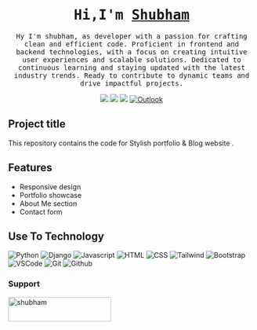 <!-- Intro  -->
<h1 align="center">
        <samp> Hi,I'm 
                <b><a target="_blank" href="https://github.com/ShubhamMca88">Shubham</a></b>
        </samp>
</h1>
<p align="center">
        <samp> Hy I'm shubham, as developer with a passion for crafting clean and efficient code. Proficient in frontend and backend technologies, with a focus on creating intuitive user experiences and scalable solutions. Dedicated to continuous learning and staying updated with the latest industry trends. Ready to contribute to dynamic teams and drive impactful projects.
        </samp>
</p>

<p align="center">
 <a href="https://www.linkedin.com/in/shubham-kumar-266652237/" target="_blank"><img src="https://img.shields.io/badge/LinkedIn-0077B5?style=for-the-badge&logo=linkedin&logoColor=white"/></a>
 <a href="https://github.com/ShubhamMca88" target="_blank"><img src="https://img.shields.io/badge/Github-1DA1F2?style=for-the-badge&logo=github&logoColor=white"/></a>
 <a href="https://www.instagram.com/su.g.am?utm_source=ig_web_button_share_sheet&igsh=ZDNlZDc0MzIxNw==" target="_blank"><img src="https://img.shields.io/badge/Instagram-fe4164?style=for-the-badge&logo=instagram&logoColor=white"/></a>
 <a href="mailto:shubhamkumar.mca@outlook.com" target="_blank"><img src="https://img.shields.io/badge/outlook-61D?style=for-the-badge&logo=microsoft-outlook&logoColor=white" alt="Outlook"></a>

## Project title

This repository contains the code for Stylish portfolio & Blog website .

## Features

- Responsive design
- Portfolio showcase
- About Me section
- Contact form

## Use To Technology

![Python](https://img.shields.io/badge/Python-3C873A?style=for-the-badge&labelColor&logo=python&logoColor=white)
![Django](https://img.shields.io/badge/-Django-61D?style=for-the-badge&labelColor&logo=django&logoColor=)
![Javascript](https://img.shields.io/badge/Javascript-B51B75?style=for-the-badge&labelColor&logo=javascript&logoColor=white)
![HTML](https://img.shields.io/badge/HTML-E34F26?style=for-the-badge&logo=html5&logoColor=white)
![CSS](https://img.shields.io/badge/CSS-1572B6?style=for-the-badge&logo=css3&logoColor=white)
![Tailwind](https://img.shields.io/badge/Tailwind_CSS-092749?style=for-the-badge&logo=tailwindcss&logoColor=06B6D4&labelColor=000000)
![Bootstrap](https://img.shields.io/badge/Bootstrap-563D7C?style=for-the-badge&logo=bootstrap&logoColor=white)
![VSCode](https://img.shields.io/badge/Visual_Studio-0078d7?style=for-the-badge&logo=visual%20studio&logoColor=white)
![Git](https://img.shields.io/badge/Git-F05032?style=for-the-badge&logo=git&logoColor=white)
![Github](https://img.shields.io/badge/Github-9195F6?style=for-the-badge&logo=github&logoColor=white)

<h3 align="left">Support </h3>
<p><a href="https://buymeacoffee.com/shubhammca88"> <img align="left" src="https://cdn.buymeacoffee.com/buttons/v2/default-yellow.png" height="50" width="210" alt="shubham" /></a></p>
